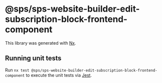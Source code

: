 # @sps/sps-website-builder-edit-subscription-block-frontend-component

This library was generated with [Nx](https://nx.dev).

## Running unit tests

Run `nx test @sps/sps-website-builder-edit-subscription-block-frontend-component` to execute the unit tests via [Jest](https://jestjs.io).
